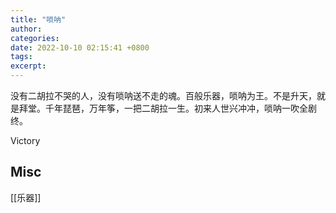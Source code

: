 ```yaml
---
title: "唢呐"
author: 
categories: 
date: 2022-10-10 02:15:41 +0800
tags: 
excerpt: 
---
```




没有二胡拉不哭的人，没有唢呐送不走的魂。百般乐器，唢呐为王。不是升天，就是拜堂。千年琵琶，万年筝，一把二胡拉一生。初来人世兴冲冲，唢呐一吹全剧终。





Victory













## Misc

[[乐器]]



